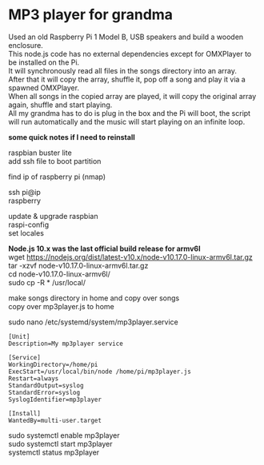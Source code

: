 # MP3 player for grandma

Used an old Raspberry Pi 1 Model B, USB speakers and build a wooden enclosure.<br />
This node.js code has no external dependencies except for OMXPlayer to be installed on the Pi.<br />
It will synchronously read all files in the songs directory into an array.<br />
After that it will copy the array, shuffle it, pop off a song and play it via a spawned OMXPlayer.<br />
When all songs in the copied array are played, it will copy the original array again, shuffle and start playing.<br />
All my grandma has to do is plug in the box and the Pi will boot, the script will run automatically and the music will start playing on an infinite loop.<br />

**some quick notes if I need to reinstall**

raspbian buster lite<br />
add ssh file to boot partition

find ip of raspberry pi (nmap)

ssh pi@ip<br />
raspberry

update & upgrade raspbian<br />
raspi-config<br />
set locales

**Node.js 10.x was the last official build release for armv6l**<br />
wget https://nodejs.org/dist/latest-v10.x/node-v10.17.0-linux-armv6l.tar.gz<br />
tar -xzvf node-v10.17.0-linux-armv6l.tar.gz<br />
cd node-v10.17.0-linux-armv6l/<br />
sudo cp -R * /usr/local/

make songs directory in home and copy over songs<br />
copy over mp3player.js to home

sudo nano /etc/systemd/system/mp3player.service

```
[Unit]
Description=My mp3player service

[Service]
WorkingDirectory=/home/pi
ExecStart=/usr/local/bin/node /home/pi/mp3player.js
Restart=always
StandardOutput=syslog
StandardError=syslog
SyslogIdentifier=mp3player

[Install]
WantedBy=multi-user.target
```

sudo systemctl enable mp3player<br />
sudo systemctl start mp3player<br />
systemctl status mp3player
